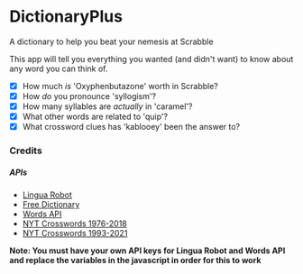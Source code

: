 # DictionaryPlus
A dictionary to help you beat your nemesis at Scrabble

This app will tell you everything you wanted (and didn't want) to know about any word you can think of. 
- [x] How much *is* 'Oxyphenbutazone' worth in Scrabble?
- [x] How *do* you pronounce 'syllogism'?
- [x] How many syllables are *actually* in 'caramel'?
- [x] What other words are related to 'quip'?
- [x] What crossword clues has 'kablooey' been the answer to?

### Credits

##### APIs
- [Lingua Robot](https://www.linguarobot.io/)
- [Free Dictionary](https://dictionaryapi.dev/)
- [Words API](https://www.wordsapi.com/docs/#introduction)
- [NYT Crosswords 1976-2018](https://github.com/doshea/nyt_crosswords)
- [NYT Crosswords 1993-2021](https://www.kaggle.com/datasets/darinhawley/new-york-times-crossword-clues-answers-19932021?resource=download)

**Note: You must have your own API keys for Lingua Robot and Words API and replace the variables in the javascript in order for this to work**
